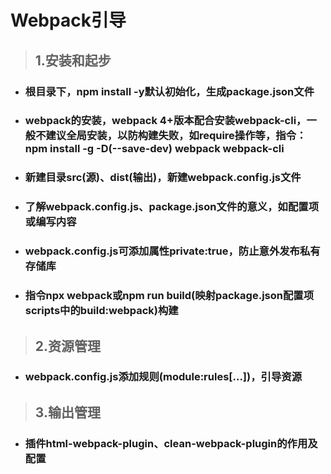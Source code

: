 # Webpack引导
>## 1.安装和起步
+ ### 根目录下，npm install -y默认初始化，生成package.json文件
+ ### webpack的安装，webpack 4+版本配合安装webpack-cli，一般不建议全局安装，以防构建失败，如require操作等，指令：npm install -g -D(--save-dev) webpack webpack-cli
+ ### 新建目录src(源)、dist(输出)，新建webpack.config.js文件
+ ### 了解webpack.config.js、package.json文件的意义，如配置项或编写内容
+ ### webpack.config.js可添加属性private:true，防止意外发布私有存储库
+ ### 指令npx webpack或npm run build(映射package.json配置项scripts中的build:webpack)构建
>## 2.资源管理
+ ### webpack.config.js添加规则(module:rules[...])，引导资源
>## 3.输出管理
+ ### 插件html-webpack-plugin、clean-webpack-plugin的作用及配置